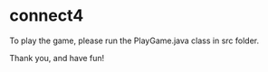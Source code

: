 # connect4
To play the game, please run the PlayGame.java class in src folder.

Thank you, and have fun! 
